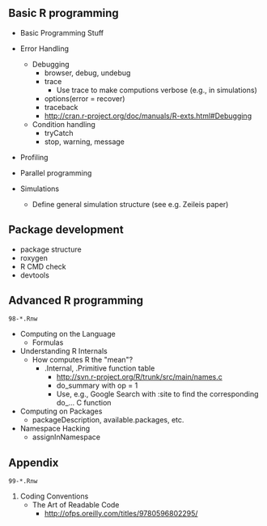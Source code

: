 ## Basic R programming
   - Basic Programming Stuff
   - Error Handling
     - Debugging
       - browser, debug, undebug
       - trace
         - Use trace to make computions verbose (e.g., in simulations)
       - options(error = recover)
       - traceback
       - http://cran.r-project.org/doc/manuals/R-exts.html#Debugging
     - Condition handling
       - tryCatch
       - stop, warning, message
   - Profiling

   - Parallel programming
   - Simulations
     - Define general simulation structure (see e.g. Zeileis paper)

## Package development
   - package structure
   - roxygen
   - R CMD check
   - devtools

## Advanced R programming
    98-*.Rnw
   - Computing on the Language
     - Formulas
   - Understanding R Internals
     - How computes R the "mean"?
       - .Internal, .Primitive function table
         - http://svn.r-project.org/R/trunk/src/main/names.c
         - do_summary with op = 1
         - Use, e.g., Google Search with :site to find the corresponding do_... C function
   - Computing on Packages
     - packageDescription, available.packages, etc.
   - Namespace Hacking
     - assignInNamespace

## Appendix
    99-*.Rnw
   1. Coding Conventions
      - The Art of Readable Code
        - http://ofps.oreilly.com/titles/9780596802295/

